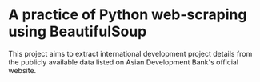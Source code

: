 # A practice of Python web-scraping using BeautifulSoup
This project aims to extract international development project details from the publicly available data listed on Asian Development Bank's official website.
